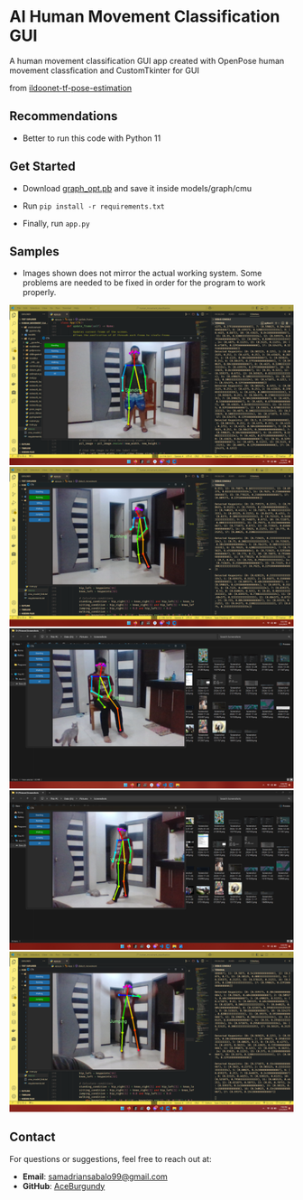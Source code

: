 
# AI Human Movement Classification GUI
A human movement classification GUI app created with OpenPose human movement classfication and CustomTkinter for GUI

from [ildoonet-tf-pose-estimation](https://github.com/jiajunhua/ildoonet-tf-pose-estimation)

## Recommendations
- Better to run this code with Python 11

## Get Started
- Download [graph_opt.pb](https://download2389.mediafire.com/8hilvuag1rfgT4qiE4WEMdNUoWM77tBypN4A2AdHc7hU3RTQqdfa6zzbWq6njfmWNty7ID6onSFFLkYY8PY0InAg_7Jj_xUq7ljf6oDUhwNqMWdo3uT3If42ozStz3dIPrUA7QCAg7JpcU6gZh9YcnaTeWYGjCSv3N1vAX5swgKhiH0/qlzzr20mpocnpa3/graph_opt.pb) and save it inside models/graph/cmu

- Run `pip install -r requirements.txt`
- Finally, run `app.py`

## Samples
 - Images shown does not mirror the actual working system. Some problems are needed to be fixed in order for the program to work properly.

![Standing](results/standing.png)
![Running](results/running.png)
![Sitting](results/sitting.png)
![Walking](results/walking.png)
![Jumping](results/jumping.png)

## Contact
For questions or suggestions, feel free to reach out at:
- **Email**: samadriansabalo99@gmail.com
- **GitHub**: [AceBurgundy](https://github.com/AceBurgundy)
